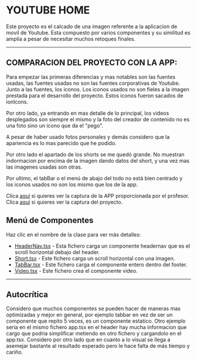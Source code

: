 #  YOUTUBE HOME

Este proyecto es el calcado de una imagen referente a la aplicacion de movil de Youtube.
Esta compuesto por varios componentes y su similitud es amplia a pesar de necesitar muchos retoques finales.

---

## COMPARACION DEL PROYECTO CON LA APP:

Para empezar las primeras diferencias y mas notables son las fuentes usadas, las fuentes usadas no son
las fuentes corporativas de Youtube. Junto a las fuentes, los iconos. Los iconos usados no son fieles
a la imagen prestada para el desarrollo del proyecto. Estos iconos fueron sacados de ionIcons.

Por otro lado, ya entrando en mas detalle de lo principal, los videos desplegados son siempre el mismo
y la foto del creador de contenido no es una foto sino un icono que da el "pego".

A pesar de haber usado fotos personales y demás considero que la apariencia es lo mas parecido que he podido.

Por otro lado el apartado de los shorts se me quedó grande. No muestran indormacion por encima de la imagen
dando datos del short, y una vez mas las imagenes usadas son otras.

Por ultimo, el tabBar o el menú de abajo del todo no está bien centrado y los iconos usados no son
los mismo que los de la app.

Clica [aquí](./docs/10_youtube_home.jpeg) si quieres ver la captura de la APP proporcionada por el profesor.
Clica [aquí](./docs/imagenPro.png) si quieres ver la captura del proyecto.

##  Menú de Componentes

Haz clic en el nombre de la clase para ver más detalles:

- [HeaderNav.tsx](./components/HeaderNav.tsx) - Esta fichero carga un componente headernav que es el scroll horizontal debajo del header.
- [Short.tsx](./components/Short.tsx) - Este fichero carga un scroll horizontal con una imagen.
- [TabBar.tsx](./components/TabBar.txt) - Este fichero carga el componente entero dentro del footer.
- [Video.tsx](./components/Video.txt) - Este fichero crea el componente video.

---

## Autocrítica

Considero que muchos componentes se pueden hacer de maneras mas optimizadas y mejor en general, por ejemplo tabbar en vez de ser un componente que repito 5 veces, es un componente estatico. Otro ejemplo seria en el mismo fichero app.tsx en el header hay mucha informacion que cargo que podria simplificar metiendo en otro fichero y cargandolo en el app.tsx.
Considero por otro lado que en cuanto a lo visual se llega a asemejar bastante al resultado esperado pero le hace falta de más tiempo y cariño.